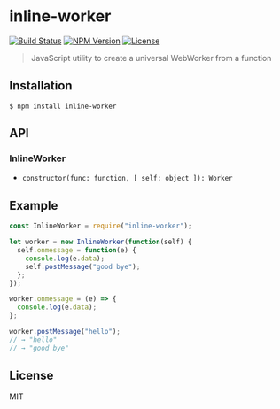 # inline-worker
[![Build Status](http://img.shields.io/travis/mohayonao/inline-worker.svg?style=flat-square)](https://travis-ci.org/mohayonao/inline-worker)
[![NPM Version](http://img.shields.io/npm/v/inline-worker.svg?style=flat-square)](https://www.npmjs.org/package/inline-worker)
[![License](http://img.shields.io/badge/license-MIT-brightgreen.svg?style=flat-square)](http://mohayonao.mit-license.org/)

> JavaScript utility to create a universal WebWorker from a function

## Installation

```
$ npm install inline-worker
```

## API
### InlineWorker

- `constructor(func: function, [ self: object ]): Worker`

## Example

```js
const InlineWorker = require("inline-worker");

let worker = new InlineWorker(function(self) {
  self.onmessage = function(e) {
    console.log(e.data);
    self.postMessage("good bye");
  };
});

worker.onmessage = (e) => {
  console.log(e.data);
};

worker.postMessage("hello");
// → "hello"
// → "good bye"
```

## License
MIT
